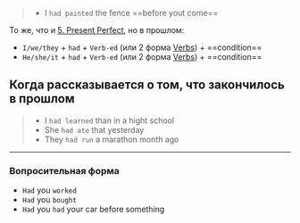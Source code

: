 > - I `had painted` the fence ==before yout come==

То же, что и [5. Present Perfect](English/Tenses/5.%20Present%20Perfect.md), но в прошлом:

- `I/we/they` + `had` + `Verb-ed` (или 2 форма [Verbs](../Basics/Verbs.md)) + ==condition==
- `He/she/it` + `had` + `Verb-ed` (или 2 форма [Verbs](../Basics/Verbs.md)) + ==condition==

## Когда рассказывается о том, что закончилось в прошлом

> - I `had learned` than in a hight school
> - She `had ate` that yesterday
> - They `had run` a marathon month ago

-----

### Вопросительная форма

- `Had` you `worked`
- `Had` you `bought`
- `Had` you `had` your car before something 